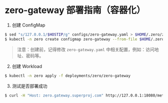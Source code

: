 # zero-gateway 部署指南（容器化）

1. 创建 ConfigMap

```bash
$ sed "s/127.0.0.1/$HOSTIP/g" configs/zero-gateway.yaml > $HOME/.zero/zero-gateway.yaml
$ kubectl -n zero create configmap zero-gateway --from-file $HOME/.zero/zero-gateway.yaml
```

> 注意：创建前，记得修改 `zero-gateway.yaml` 中相关配置，例如：访问地址、密码等。

2. 创建 Workload

```bash
$ kubectl -n zero apply -f deployments/zero/zero-gateway
```

3. 测试是否部署成功

```bash
$ curl -H "Host: zero.gateway.superproj.com" http://127.0.0.1:18080/metrics
```
